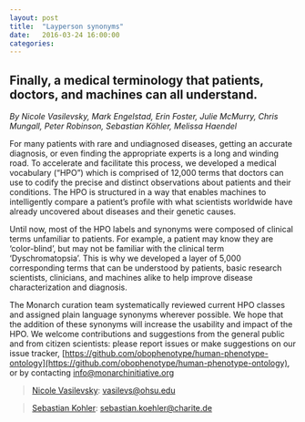 ```yaml
---
layout: post
title:  "Layperson synonyms"
date:   2016-03-24 16:00:00
categories: 
---
```


## Finally, a medical terminology that patients, doctors, and machines can all understand.

*By Nicole Vasilevsky, Mark Engelstad, Erin Foster, Julie McMurry, Chris Mungall, Peter Robinson, Sebastian Köhler, Melissa Haendel*

For many patients with rare and undiagnosed diseases, getting an accurate diagnosis, or even finding the appropriate experts is a long and winding road. To accelerate and facilitate this process, we developed a medical vocabulary (“HPO”) which is comprised of 12,000 terms that doctors can use to codify the precise and distinct observations about patients and their conditions. The HPO is structured in a way that enables machines to intelligently compare a patient’s profile with what scientists worldwide have already uncovered about diseases and their genetic causes. 

Until now, most of the HPO labels and synonyms were composed of clinical terms unfamiliar to patients. For example, a patient may know they are ‘color-blind’, but may not be familiar with the clinical term ‘Dyschromatopsia’. This is why we developed a layer of 5,000 corresponding terms that can be understood by patients, basic research scientists, clinicians, and machines alike to help improve disease characterization and diagnosis. 

The Monarch curation team systematically reviewed current HPO classes and assigned plain language synonyms wherever possible. We hope that the addition of these synonyms will increase the usability and impact of the HPO. We welcome contributions and suggestions from the general public and from citizen scientists: please report issues or make suggestions on our issue tracker, [https://github.com/obophenotype/human-phenotype-ontology](https://github.com/obophenotype/human-phenotype-ontology), or by contacting <info@monarchinitiative.org> 

> [Nicole Vasilevsky](http://www.ohsu.edu/xd/education/library/about/staff-directory/nicole-vasilevsky.cfm): <vasilevs@ohsu.edu>

> [Sebastian Kohler](http://drseb.github.io/): <sebastian.koehler@charite.de>


